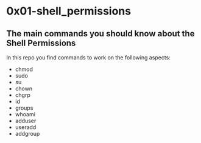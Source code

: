 # 0x01-shell_permissions

## The main commands you should know about the Shell Permissions

In this repo you find commands to work on the following aspects:

- chmod
- sudo
- su
- chown
- chgrp
- id
- groups
- whoami
- adduser
- useradd
- addgroup